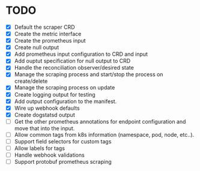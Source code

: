 # TODO

- [x] Default the scraper CRD
- [x] Create the metric interface
- [x] Create the prometheus input
- [x] Create null output
- [x] Add prometheus input configuration to CRD and input
- [x] Add ouptut specification for null output to CRD
- [x] Handle the reconciliation observer/desired state
- [x] Manage the scraping process and start/stop the process on create/delete
- [x] Manage the scraping process on update
- [x] Create logging output for testing
- [x] Add output configuration to the manifest.
- [x] Wire up webhook defaults
- [x] Create dogstatsd output
- [ ] Get the other prometheus annotations for endpoint configuration and move that into the input.
- [ ] Allow common tags from k8s information (namespace, pod, node, etc..).
- [ ] Support field selectors for custom tags
- [ ] Allow labels for tags
- [ ] Handle webhook validations
- [ ] Support protobuf prometheus scraping
